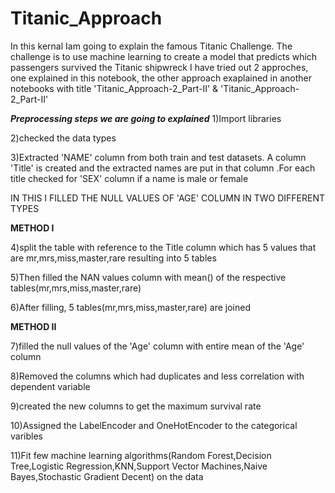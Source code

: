 # Titanic_Approach
In this kernal Iam going to explain the famous Titanic Challenge. The challenge is to use machine learning to create a model that predicts which passengers survived the Titanic shipwreck I have tried out 2 approches, one explained in this notebook, the other approach exaplained in another notebooks with title 'Titanic_Approach-2_Part-II' &amp; 'Titanic_Approach-2_Part-II'

***Preprocessing steps we are going to explained***
1)Import libraries

2)checked the data types

3)Extracted 'NAME' column from both train and test datasets. A column 'Title' is created and the extracted names are put in that column .For each title checked for 'SEX' column if a name is male or female

IN THIS I FILLED THE NULL VALUES OF 'AGE' COLUMN IN TWO DIFFERENT TYPES

**METHOD I**

4)split the table with reference to the Title column which has 5 values that are mr,mrs,miss,master,rare resulting into 5 tables

5)Then filled the NAN values column with mean() of the respective tables(mr,mrs,miss,master,rare)

6)After filling, 5 tables(mr,mrs,miss,master,rare) are joined

**METHOD II**

7)filled the null values of the 'Age' column with entire mean of the 'Age' column

8)Removed the columns which had duplicates and less correlation with dependent variable

9)created the new columns to get the maximum survival rate

10)Assigned the LabelEncoder and OneHotEncoder to the categorical varibles

11)Fit few machine learning algorithms(Random Forest,Decision Tree,Logistic Regression,KNN,Support Vector Machines,Naive Bayes,Stochastic Gradient Decent) on the data

